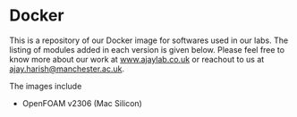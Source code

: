 # Docker
This is a repository of our Docker image for softwares used in our labs. The listing of modules added in each version is given below. Please feel free to know more about our work at www.ajaylab.co.uk or reachout to us at ajay.harish@manchester.ac.uk.

The images include
- OpenFOAM v2306 (Mac Silicon)
